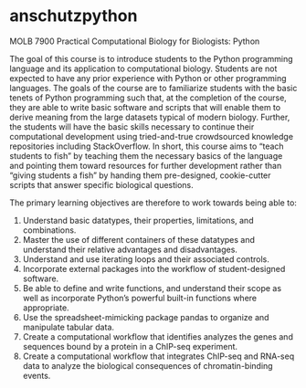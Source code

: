 # anschutzpython
MOLB 7900 Practical Computational Biology for Biologists: Python

The goal of this course is to introduce students to the Python programming language and its application to computational biology. Students are not expected to have any prior experience with Python or other programming languages. The goals of the course are to familiarize students with the basic tenets of Python programming such that, at the completion of the course, they are able to write basic software and scripts that will enable them to derive meaning from the large datasets typical of modern biology. Further, the students will have the basic skills necessary to continue their computational development using tried-and-true crowdsourced knowledge repositories including StackOverflow. In short, this course aims to “teach students to fish” by teaching them the necessary basics of the language and pointing them toward resources for further development rather than “giving students a fish” by handing them pre-designed, cookie-cutter scripts that answer specific biological questions.


The primary learning objectives are therefore to work towards being able to:
1. Understand basic datatypes, their properties, limitations, and combinations.
2. Master the use of different containers of these datatypes and understand their relative advantages
and disadvantages.
3. Understand and use iterating loops and their associated controls.
4. Incorporate external packages into the workflow of student-designed software.
5. Be able to define and write functions, and understand their scope as well as incorporate Python’s
powerful built-in functions where appropriate.
6. Use the spreadsheet-mimicking package pandas to organize and manipulate tabular data.
7. Create a computational workflow that identifies analyzes the genes and sequences bound by a
protein in a ChIP-seq experiment.
8. Create a computational workflow that integrates ChIP-seq and RNA-seq data to analyze the
biological consequences of chromatin-binding events.

